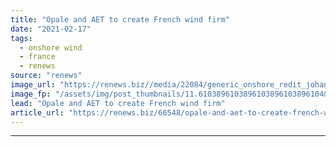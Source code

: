 ```yaml
---
title: "Opale and AET to create French wind firm"
date: "2021-02-17"
tags: 
  - onshore wind
  - france
  - renews
source: "renews"
image_url: "https://renews.biz//media/22084/generic_onshore_redit_johanna_montoy_unsplash.jpg?mode=crop&width=770&heightratio=0.6103896103896103896103896104&slimmage=true"
image_fp: "/assets/img/post_thumbnails/11.6103896103896103896103896104&slimmage=true"
lead: "Opale and AET to create French wind firm"
article_url: "https://renews.biz/66548/opale-and-aet-to-create-french-wind-firm/"
---
```


---
